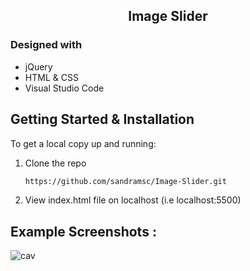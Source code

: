 
<!-- PROJECT TITLE -->

 <h2 2 align="center">
    Image Slider
    <br />
    </h2>


### Designed with

* jQuery
* HTML & CSS
* Visual Studio Code

<!-- GETTING STARTED -->
## Getting Started & Installation

To get a local copy up and running:

1. Clone the repo
   ```sh
   https://github.com/sandramsc/Image-Slider.git
   ```
2. View index.html file on localhost (i.e localhost:5500)
<!-- USAGE EXAMPLES -->
## Example Screenshots :

![cav](https://user-images.githubusercontent.com/19821445/152431251-40d5857f-e3a3-47e4-b20d-a67dedc42141.JPG)



